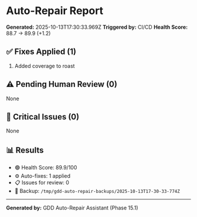 # Auto-Repair Report

**Generated:** 2025-10-13T17:30:33.969Z
**Triggered by:** CI/CD
**Health Score:** 88.7 → 89.9 (+1.2)

## ✅ Fixes Applied (1)

1. Added coverage to roast

## ⚠️ Pending Human Review (0)

None

## 🔴 Critical Issues (0)

None

## 📊 Results

- 🟢 Health Score: 89.9/100
- ⚙️ Auto-fixes: 1 applied
- 📋 Issues for review: 0
- 💾 Backup: `/tmp/gdd-auto-repair-backups/2025-10-13T17-30-33-774Z`

---

**Generated by:** GDD Auto-Repair Assistant (Phase 15.1)
